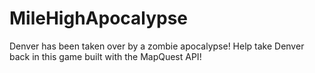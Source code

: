 # MileHighApocalypse

Denver has been taken over by a zombie apocalypse! Help take Denver back in this game built with the MapQuest API!
